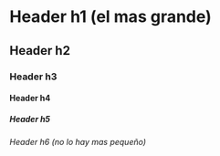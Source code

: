 # Header h1 (el mas grande)
## Header h2
### Header h3
#### Header h4
##### Header h5
###### Header h6 (no lo hay mas pequeño)
